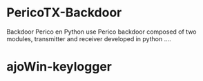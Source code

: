 # PericoTX-Backdoor
Backdoor Perico en Python
use
Perico backdoor composed of two modules, transmitter and receiver developed in python ....
# ajoWin-keylogger
